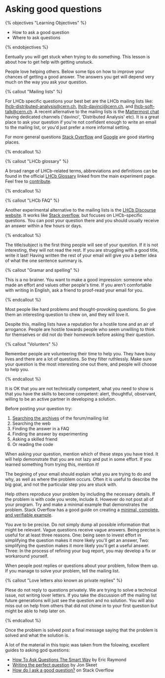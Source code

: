 # Asking good questions

{% objectives "Learning Objectives" %}

* How to ask a good question
* Where to ask questions

{% endobjectives %} 

Eentually you will get stuck when trying to do something.
This lesson is about how to get help with getting unstuck.

People love helping others. Below some tips on how to improve
your chances of getting a good answer. The answers you get
will depend very much on the way you ask your question.

{% callout "Mailing lists" %}

For LHCb specific questions your best bet are the LHCb mailing
lists like: 
[lhcb-distributed-analysis@cern.ch](mailto:lhcb-distributed-analysis@cern.ch),
[lhcb-davinci@cern.ch](mailto:lhcb-davinci@cern.ch),
and [lhcb-soft-talk@cern.ch](mailto:lhcb-soft-talk@cern.ch). 
A recent alternative to the mailing lists is the [Mattermost chat](https://mattermost.web.cern.ch/lhcb) having dedicated channels ('davinci', 'Distributed Analysis' etc). It is a great place to ask your question if you're not confident enough to write an email to the mailing list, or you'd just prefer a more informal setting. 

For more general questions [Stack Overflow](https://stackoverflow.com/) and
[Google](https://www.google.com) are good starting places.

{% endcallout %} 

{% callout "LHCb glossary" %}

A broad range of LHCb-related terms, abbreviations and definitions can be found in the official [LHCb Glossary](https://lhcb.github.io/glossary/) linked from the main experiment page.
Feel free to [contribute](https://github.com/lhcb/glossary).  

{% endcallout %} 

{% callout "LHCb FAQ" %}

Another experimental alternative to the mailing lists is the [LHCb Discourse website](https://lhcb-talk.web.cern.ch/).
It works like [Stack overflow](https://stackoverflow.com/), but focuses on LHCb-specific questions.
You can post your question there and you should usually receive an answer within a few hours or days.

{% endcallout %} 

The title/subject is the first thing people will see of your
question. If it is not interesting, they will not read the rest.
If you are struggling with a good title, write it last! Having
written the rest of your email will give you a better idea of what
the one sentence summary is.

{% callout "Gramar and spelling" %}

This is a no brainer. You want to make a good impression:
someone who made an effort and values other people's time.
If you aren't comfortable with writing in English, ask a friend
to proof-read your email for you.

{% endcallout %} 

Most people like hard problems and thought-provoking questions. So
give them an interesting question to chew on, and they will love it.

Despite this, mailing lists have a reputation for a hostile tone and
an air of arrogance. People are hostile towards people who seem unwilling
to think for themselves or did not do their homework before asking their
question.

{% callout "Volunters" %}

Remember people are volunteering their time to help you. They have busy
lives and there are a lot of questions. So they filter ruthlessly. Make
sure your question is the most interesting one out there, and people
will choose to help you.

{% endcallout %} 

It is OK that you are not technically competent, what you need to show is
that you have the skills to become competent: alert, thoughtful, observant,
willing to be an active partner in developing a solution.

Before posting your question try:

1. [Searching the archives](https://e-groups.cern.ch/e-groups/EgroupsSearchForm.do) of the forum/mailing list
2. Searching the web
3. Finding the answer in a FAQ
4. Finding the answer by experimenting
5. Asking a skilled friend
6. Or reading the code

When asking your question, mention which of these steps you have tried. It
will help demonstrate that you are not lazy and put in some effort. If you
learned something from trying this, mention it!

The begining of your email should explain what you are trying to do and
why, as well as where the problem occurs. Often it is useful to describe
the big goal, and not the particular step you are stuck with.

Help others reproduce your problem by including the necessary details. If
the problem is with code you wrote, include it. However do not post all of your
program. Try and make a minimal example that demonstrates the problem. Stack
Overflow has a good guide on creating a [minimal, complete, and verifiable
example](https://stackoverflow.com/help/mcve).

You ave to be precise. Do not simply dump all possible information that
might be relevant. Vague questions receive vague answers. Being precise is
useful for at least three reasons. One: being seen to invest effort in simplifying
the question makes it more likely you'll get an answer, Two: simplifying
the question makes it more likely you'll get a useful answer. Three: In
the process of refining your bug report, you may develop a fix or workaround yourself.

When people post replies or questions about your problem, follow them up. If
you manage to solve your problem, tell the mailing list.

{% callout "Love letters also known as private replies" %}

Plese do not reply to questions privately. We are trying to solve a technical
issue, not writing lover letters. If you take the discussion
off the mailing list future generations will just see the question and no
solution. You will also miss out on help from others that did not chime
in to your first question but might be able to help later on.

{% endcallout %} 

Once the problem is solved post a final message saying that the problem is
solved and what the solution is.

A lot of the material in this topic was taken from the folowing, excellent
guides to asking god questions:

 * [How To Ask Questions The Smart Way](http://www.catb.org/esr/faqs/smart-questions.html) by
   Eric Raymond
 * [Writing the perfect question](https://codeblog.jonskeet.uk/2010/08/29/writing-the-perfect-question/)
   by Jon Skeet
 * [How do I ask a good question?](https://stackoverflow.com/help/how-to-ask) on Stack Overflow
